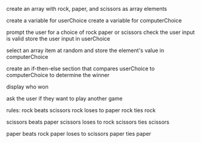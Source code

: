 create an array with rock, paper, and scissors as array elements

create a variable for userChoice
create a variable for computerChoice

prompt the user for a choice of rock paper or scissors
check the user input is valid
store the user input in userChoice 

select an array item at random and store the element's value in computerChoice

create an if-then-else section that compares userChoice to computerChoice to determine the winner

display who won

ask the user if they want to play another game

rules: 
rock beats scissors
rock loses to paper
rock ties rock

scissors beats paper
scissors loses to rock
scissors ties scissors

paper beats rock
paper loses to scissors
paper ties paper
